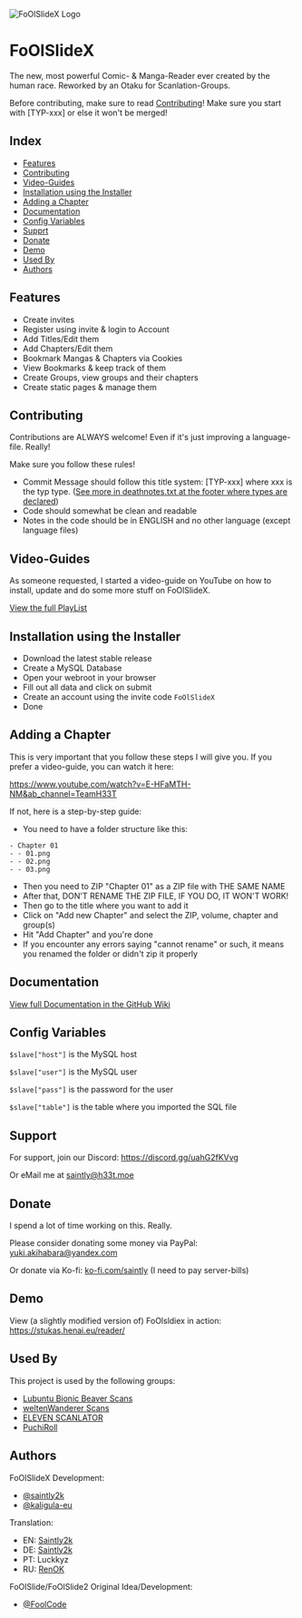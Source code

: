 
![FoOlSlideX Logo](https://cdn.henai.eu/assets/images/foolslidex-logo.png)


# FoOlSlideX

The new, most powerful Comic- & Manga-Reader ever created by the human race. Reworked by an Otaku for Scanlation-Groups.

Before contributing, make sure to read [Contributing](#contributing)! Make sure you start with [TYP-xxx] or else it won't be merged!

## Index

- [Features](#features)
- [Contributing](#contributing)
- [Video-Guides](#video-guides)
- [Installation using the Installer](#installation-using-the-installer)
- [Adding a Chapter](#adding-a-chapter)
- [Documentation](#documentation)
- [Config Variables](#config-variables)
- [Supprt](#support)
- [Donate](#donate)
- [Demo](#demo)
- [Used By](#used-by)
- [Authors](#authors)

## Features

- Create invites
- Register using invite & login to Account
- Add Titles/Edit them
- Add Chapters/Edit them
- Bookmark Mangas & Chapters via Cookies
- View Bookmarks & keep track of them
- Create Groups, view groups and their chapters
- Create static pages & manage them

## Contributing

Contributions are ALWAYS welcome! Even if it's just improving a language-file. Really!

Make sure you follow these rules!

- Commit Message should follow this title system: [TYP-xxx] where xxx is the typ type. ([See more in deathnotes.txt at the footer where types are declared](https://github.com/saintly2k/FoOlSlideX/blob/master/deathnotes.txt))
- Code should somewhat be clean and readable
- Notes in the code should be in ENGLISH and no other language (except language files)

## Video-Guides

As someone requested, I started a video-guide on YouTube on how to install, update and do some more stuff on FoOlSlideX.

[View the full PlayList](https://www.youtube.com/playlist?list=PLDQvUzXjsrhP8EsCrxJ6yoqcOKTESXixX)

## Installation using the Installer

- Download the latest stable release
- Create a MySQL Database
- Open your webroot in your browser
- Fill out all data and click on submit
- Create an account using the invite code `FoOlSlideX`
- Done

## Adding a Chapter

This is very important that you follow these steps I will give you. If you prefer a video-guide, you can watch it here:

https://www.youtube.com/watch?v=E-HFaMTH-NM&ab_channel=TeamH33T

If not, here is a step-by-step guide:

- You need to have a folder structure like this:
```
- Chapter 01
- - 01.png
- - 02.png
- - 03.png
```
- Then you need to ZIP "Chapter 01" as a ZIP file with THE SAME NAME
- After that, DON'T RENAME THE ZIP FILE, IF YOU DO, IT WON'T WORK!
- Then go to the title where you want to add it
- Click on "Add new Chapter" and select the ZIP, volume, chapter and group(s)
- Hit "Add Chapter" and you're done
- If you encounter any errors saying "cannot rename" or such, it means you renamed the folder or didn't zip it properly

## Documentation

[View full Documentation in the GitHub Wiki](https://github.com/saintly2k/FoOlSlideX/wiki)


## Config Variables

`$slave["host"]` is the MySQL host

`$slave["user"]` is the MySQL user

`$slave["pass"]` is the password for the user

`$slave["table"]` is the table where you imported the SQL file

## Support

For support, join our Discord: https://discord.gg/uahG2fKVvg

Or eMail me at saintly@h33t.moe


## Donate

I spend a lot of time working on this. Really.

Please consider donating some money via PayPal: [yuki.akihabara@yandex.com](https://paypal.me/WOLFRAMEdev)

Or donate via Ko-fi: [ko-fi.com/saintly](https://ko-fi.com/saintly) (I need to pay server-bills)

## Demo

View (a slightly modified version of) FoOlsldiex in action: https://stukas.henai.eu/reader/

## Used By

This project is used by the following groups:

- [Lubuntu Bionic Beaver Scans](https://stukas.henai.eu)
- [weltenWanderer Scans](https://wws.henai.eu)
- [ELEVEN SCANLATOR](http://eleven-scanlator.epizy.com)
- [PuchiRoll](https://puchiroll.com)


## Authors

FoOlSlideX Development:
- [@saintly2k](https://www.github.com/saintly2k)
- [@kaligula-eu](https://www.github.com/kaligula-eu)

Translation:
- EN: [Saintly2k](https://github.com/saintly2k)
- DE: [Saintly2k](https://github.com/saintly2k)
- PT: Luckkyz
- RU: [RenOK](https://github.com/totavok8)

FoOlSlide/FoOlSlide2 Original Idea/Development:
- [@FoolCode](https://github.com/FoolCode)
